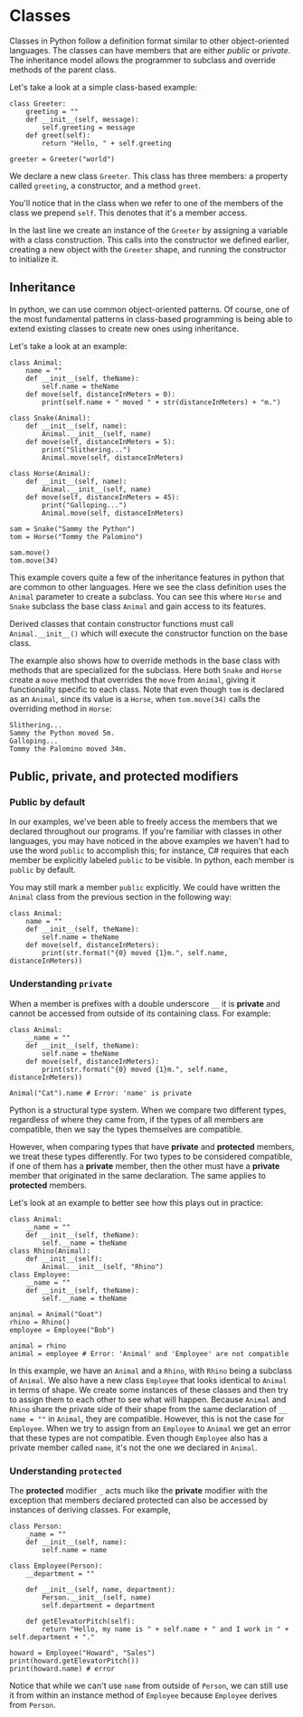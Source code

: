 # Classes

Classes in Python follow a definition format similar to other object-oriented languages. The classes can have members that are either _public_ or _private_. The inheritance model allows the programmer to subclass and override methods of the parent class.

Let's take a look at a simple class-based example:

```python-ignore
class Greeter:
    greeting = ""
    def __init__(self, message):
        self.greeting = message
    def greet(self):
        return "Hello, " + self.greeting

greeter = Greeter("world")
```

We declare a new class `Greeter`. This class has three members: a property called `greeting`, a constructor, and a method `greet`.

You'll notice that in the class when we refer to one of the members of the class we prepend `self`.
This denotes that it's a member access.

In the last line we create an instance of the `Greeter` by assigning a variable with a class construction. This calls into the constructor we defined earlier, creating a new object with the `Greeter` shape, and running the constructor to initialize it.

## Inheritance

In python, we can use common object-oriented patterns.
Of course, one of the most fundamental patterns in class-based programming is being able to extend existing classes to create new ones using inheritance.

Let's take a look at an example:

```python-ignore
class Animal:
    name = ""
    def __init__(self, theName):
        self.name = theName
    def move(self, distanceInMeters = 0):
        print(self.name + " moved " + str(distanceInMeters) + "m.")

class Snake(Animal):
    def __init__(self, name):
        Animal.__init__(self, name)
    def move(self, distanceInMeters = 5):
        print("Slithering...")
        Animal.move(self, distanceInMeters)

class Horse(Animal):
    def __init__(self, name):
        Animal.__init__(self, name)
    def move(self, distanceInMeters = 45):
        print("Galloping...")
        Animal.move(self, distanceInMeters)

sam = Snake("Sammy the Python")
tom = Horse("Tommy the Palomino")

sam.move()
tom.move(34)
```

This example covers quite a few of the inheritance features in python that are common to other languages.
Here we see the class definition uses the `Animal` parameter to create a subclass. 
You can see this where `Horse` and `Snake` subclass the base class `Animal` and gain access to its features.

Derived classes that contain constructor functions must call `Animal.__init__()` which will execute the constructor function on the base class.

The example also shows how to override methods in the base class with methods that are specialized for the subclass.
Here both `Snake` and `Horse` create a `move` method that overrides the `move` from `Animal`, giving it functionality specific to each class.
Note that even though `tom` is declared as an `Animal`, since its value is a `Horse`, when `tom.move(34)` calls the overriding method in `Horse`:

```Text
Slithering...
Sammy the Python moved 5m.
Galloping...
Tommy the Palomino moved 34m.
```

## Public, private, and protected modifiers

### Public by default

In our examples, we've been able to freely access the members that we declared throughout our programs.
If you're familiar with classes in other languages, you may have noticed in the above examples 
we haven't had to use the word `public` to accomplish this; for instance, 
C# requires that each member be explicitly labeled `public` to be visible.
In python, each member is `public` by default.

You may still mark a member `public` explicitly.
We could have written the `Animal` class from the previous section in the following way:

```python-ignore
class Animal:
    name = ""
    def __init__(self, theName):
        self.name = theName
    def move(self, distanceInMeters):
        print(str.format("{0} moved {1}m.", self.name, distanceInMeters))
```

### Understanding `private`

When a member is prefixes with a double underscore `__` it is **private** and cannot be accessed from outside of its containing class. For example:

```python-ignore
class Animal:
    __name = ""
    def __init__(self, theName):
        self.name = theName
    def move(self, distanceInMeters):
        print(str.format("{0} moved {1}m.", self.name, distanceInMeters))

Animal("Cat").name # Error: 'name' is private
```

Python is a structural type system.
When we compare two different types, regardless of where they came from, if the types of all members are compatible, then we say the types themselves are compatible.

However, when comparing types that have **private** and **protected** members, we treat these types differently.
For two types to be considered compatible, if one of them has a **private** member, 
then the other must have a **private** member that originated in the same declaration.
The same applies to **protected** members.

Let's look at an example to better see how this plays out in practice:

```python-ignore
class Animal:
    __name = ""
    def __init__(self, theName):
        self.__name = theName
class Rhino(Animal):
    def __init__(self):
        Animal.__init__(self, "Rhino")
class Employee:
    __name = ""
    def __init__(self, theName):
        self.__name = theName

animal = Animal("Goat")
rhino = Rhino()
employee = Employee("Bob")

animal = rhino
animal = employee # Error: 'Animal' and 'Employee' are not compatible
```

In this example, we have an `Animal` and a `Rhino`, with `Rhino` being a subclass of `Animal`.
We also have a new class `Employee` that looks identical to `Animal` in terms of shape.
We create some instances of these classes and then try to assign them to each other to see what will happen.
Because `Animal` and `Rhino` share the private side of their shape from the same declaration of 
`__ name = ""` in `Animal`, they are compatible. However, this is not the case for `Employee`.
When we try to assign from an `Employee` to `Animal` we get an error that these types are not compatible.
Even though `Employee` also has a private member called `name`, it's not the one we declared in `Animal`.

### Understanding `protected`

The **protected** modifier `_` acts much like the **private** modifier with the exception that members 
declared protected can also be accessed by instances of deriving classes. For example,

```python-ignore
class Person:
    _name = ""
    def __init__(self, name):
        self.name = name

class Employee(Person):
    __department = ""

    def __init__(self, name, department):
        Person.__init__(self, name)
        self.department = department

    def getElevatorPitch(self):
        return "Hello, my name is " + self.name + " and I work in " + self.department + "."

howard = Employee("Howard", "Sales")
print(howard.getElevatorPitch())
print(howard.name) # error
```

Notice that while we can't use `name` from outside of `Person`, 
we can still use it from within an instance method of `Employee` because `Employee` derives from `Person`.